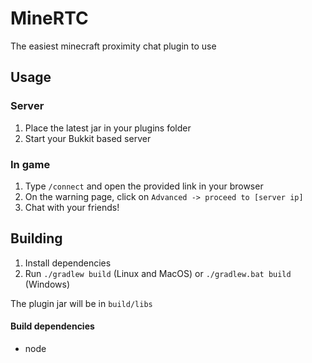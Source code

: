 # MineRTC

The easiest minecraft proximity chat plugin to use

## Usage
### Server
1. Place the latest jar in your plugins folder
2. Start your Bukkit based server

### In game

1. Type `/connect` and open the provided link in your browser
2. On the warning page, click on `Advanced -> proceed to [server ip]`
3. Chat with your friends!


## Building
1. Install dependencies
2. Run `./gradlew build` (Linux and MacOS) or `./gradlew.bat build` (Windows)

The plugin jar will be in `build/libs`

#### Build dependencies
- node 
